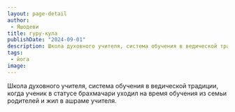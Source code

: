```yaml
---
layout: page-detail
author:
 - Яшодеви
title: гуру-кула
publishDate: "2024-09-01"
description: Школа духовного учителя, система обучения в ведической традиции, когда ученик в статусе брахмачари уходил на время обучения из семьи родителей и жил в ашраме учителя.
tags:
 - йога
image: 
---
```


Школа духовного учителя, система обучения в ведической традиции, когда ученик в статусе брахмачари уходил на время обучения из семьи родителей и жил в ашраме учителя.

